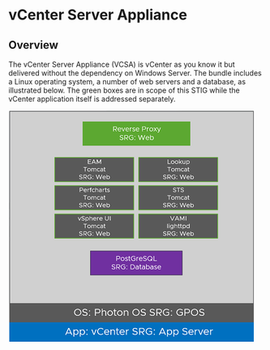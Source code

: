 # vCenter Server Appliance

## Overview
The vCenter Server Appliance (VCSA) is vCenter as you know it but delivered without the dependency on Windows Server. The bundle includes a Linux operating system, a number of web servers and a database, as illustrated below. The green boxes are in scope of this STIG while the vCenter application itself is addressed separately.


<img src="https://github.com/vmware/dod-compliance-and-automation/blob/vsphere7/vsphere/7.0/vcsa/Diagram.png" width="484" height="457">
